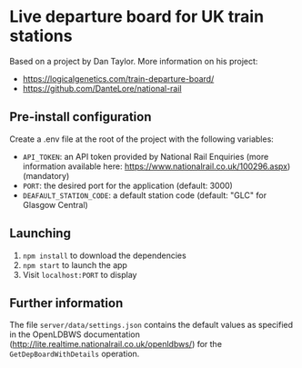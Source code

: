 # Live departure board for UK train stations

Based on a project by Dan Taylor. More information on his project:
- https://logicalgenetics.com/train-departure-board/
- https://github.com/DanteLore/national-rail

## Pre-install configuration
Create a .env file at the root of the project with the following variables:
- `API_TOKEN`: an API token provided by National Rail Enquiries (more information available here: https://www.nationalrail.co.uk/100296.aspx) (mandatory)
- `PORT`: the desired port for the application (default: 3000)
- `DEAFAULT_STATION_CODE`: a default station code (default: "GLC" for Glasgow Central)

## Launching
1. `npm install` to download the dependencies
2. `npm start` to launch the app
3. Visit `localhost:PORT` to display

## Further information
The file `server/data/settings.json` contains the default values as specified in the OpenLDBWS documentation (http://lite.realtime.nationalrail.co.uk/openldbws/) for the `GetDepBoardWithDetails` operation.
